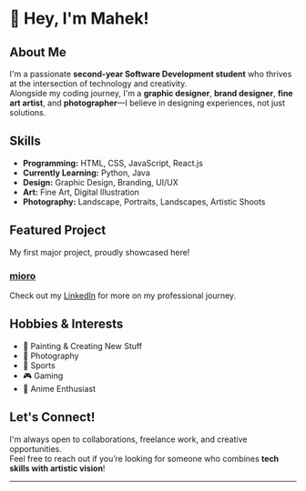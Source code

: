 # 👋 Hey, I'm Mahek!

## About Me
I'm a passionate **second-year Software Development student** who thrives at the intersection of technology and creativity.  
Alongside my coding journey, I'm a **graphic designer**, **brand designer**, **fine art artist**, and **photographer**—I believe in designing experiences, not just solutions.

## Skills
- **Programming:** HTML, CSS, JavaScript, React.js  
- **Currently Learning:** Python, Java
- **Design:** Graphic Design, Branding, UI/UX
- **Art:** Fine Art, Digital Illustration
- **Photography:** Landscape, Portraits, Landscapes, Artistic Shoots

## Featured Project
My first major project, proudly showcased here!  
### [mioro](https://github.com/mahekCreates/mioro)
Check out my [LinkedIn](https://www.linkedin.com/in/mahekdzn) for more on my professional journey.

## Hobbies & Interests
- 🎨 Painting & Creating New Stuff  
- 📸 Photography  
- 🏐 Sports  
- 🎮 Gaming  
- 🍿 Anime Enthusiast

## Let's Connect!
I'm always open to collaborations, freelance work, and creative opportunities.  
Feel free to reach out if you’re looking for someone who combines **tech skills with artistic vision**!

---
